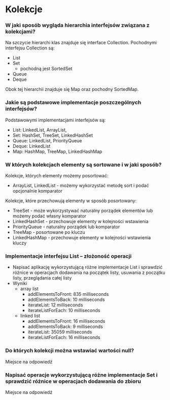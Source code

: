 # Kolekcje

### W jaki sposób wygląda hierarchia interfejsów związana z kolekcjami?

Na szczycie hierarchi klas znajduje się interface Collection. Pochodnymi interfejsu Collection są:
* List
* Set 
    * pochodną jest SortedSet
* Queue
* Deque

Obok tej hierarchii znajduje się Map oraz pochodny SortedMap.

### Jakie są podstawowe implementacje poszczególnych interfejsów?

Podstawowymi implementacjami interfejsów są:
* List: LinkedList, ArrayList, 
* Set: HashSet, TreeSet, LinkedHashSet
* Queue: LinkedList, PriorityQueue
* Deque: LinkedList
* Map: HashMap, TreeMap, LinkedHashMap

### W których kolekcjach elementy są sortowane i w jaki sposób?

Kolekcje, których elementy możemy posortować:
* ArrayList, LinkedList - możemy wykorzystać metodę sort i podać opcjonalnie komparator

Kolekcje, które przechowują elementy w sposób posortowany:
* TreeSet - może wykorzystywać naturalny porządek elementów lub możemy podać własny komparator
* LinkedHashSet - przechowuje elementy w kolejności wstawienia
* PriorityQueue - naturalny porządek lub komparator
* TreeMap - posortowane po kluczu
* LinkedHashMap - przechowuje elementy w kolejności wstawienia kluczy

### Implementacje interfejsu List – złożoność operacji

* Napisać aplikację wykorzystującą różne implementacje List i sprawdzić różnice w operacjach dodawania na początek listy, usuwania z początku listy, przeglądania całej listy
* Wyniki
    * array list
        * addElementsToFront: 835 milliseconds
        * addElementsToBack: 10 milliseconds
        * iterateList: 12 milliseconds
        * iterateListForEach: 10 milliseconds
    * linked list
        * addElementsToFront: 16 milliseconds
        * addElementsToBack: 9 milliseconds
        * iterateList: 35059 milliseconds
        * iterateListForEach: 16 milliseconds
### Do których kolekcji można wstawiać wartości null?

Miejsce na odpowiedź

### Napisać operacje wykorzystującą różne implementacje Set i sprawdzić różnice w operacjach dodawania do zbioru

Miejsce na odpowiedź
